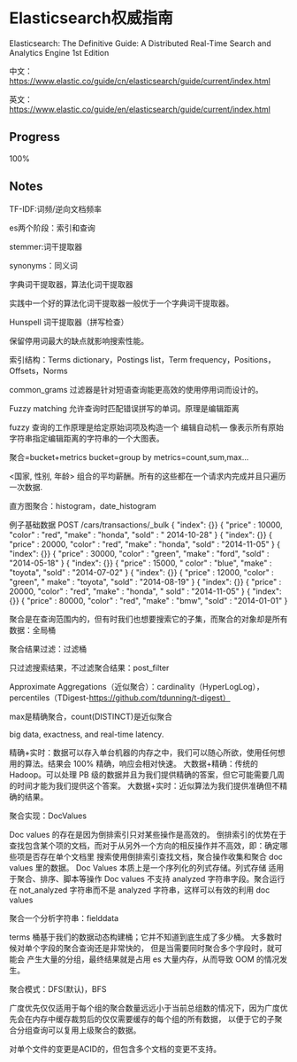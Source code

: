 # Elasticsearch权威指南

Elasticsearch: The Definitive Guide: A Distributed Real-Time Search and Analytics Engine 1st Edition

中文：https://www.elastic.co/guide/cn/elasticsearch/guide/current/index.html

英文：https://www.elastic.co/guide/en/elasticsearch/guide/current/index.html

## Progress

100%

## Notes

TF-IDF:词频/逆向文档频率

es两个阶段：索引和查询

stemmer:词干提取器

synonyms：同义词

字典词干提取器，算法化词干提取器

实践中一个好的算法化词干提取器一般优于一个字典词干提取器。

Hunspell 词干提取器（拼写检查）

保留停用词最大的缺点就影响搜索性能。

索引结构：Terms dictionary，Postings list，Term frequency，Positions，Offsets，Norms

common_grams 过滤器是针对短语查询能更高效的使用停用词而设计的。

Fuzzy matching 允许查询时匹配错误拼写的单词。原理是编辑距离

fuzzy 查询的工作原理是给定原始词项及构造一个 编辑自动机— 像表示所有原始字符串指定编辑距离的字符串的一个大图表。

聚合=bucket+metrics bucket=group by metrics=count,sum,max...

<国家, 性别, 年龄> 组合的平均薪酬。所有的这些都在一个请求内完成并且只遍历一次数据.

直方图聚合：histogram，date_histogram

例子基础数据 POST /cars/transactions/_bulk { "index": {}} { "price" : 10000, "color" : "red", "make" : "honda", "sold" : "
2014-10-28" } { "index": {}} { "price" : 20000, "color" : "red", "make" : "honda", "sold" : "2014-11-05" } { "index":
{}} { "price" : 30000, "color" : "green", "make" : "ford", "sold" : "2014-05-18" } { "index": {}} { "price" : 15000, "
color" : "blue", "make" : "toyota", "sold" : "2014-07-02" } { "index": {}} { "price" : 12000, "color" : "green", "
make" : "toyota", "sold" : "2014-08-19" } { "index": {}} { "price" : 20000, "color" : "red", "make" : "honda", "
sold" : "2014-11-05" } { "index": {}} { "price" : 80000, "color" : "red", "make" : "bmw", "sold" : "2014-01-01" }

聚合是在查询范围内的，但有时我们也想要搜索它的子集，而聚合的对象却是所有数据：全局桶

聚合结果过滤：过滤桶

只过滤搜索结果，不过滤聚合结果：post_filter

Approximate Aggregations（近似聚合）：cardinality（HyperLogLog），percentiles（TDigest-https://github.com/tdunning/t-digest）

max是精确聚合，count(DISTINCT)是近似聚合

big data, exactness, and real-time latency.

精确+实时：数据可以存入单台机器的内存之中，我们可以随心所欲，使用任何想用的算法。结果会 100% 精确，响应会相对快速。 大数据+精确：传统的 Hadoop。可以处理 PB
级的数据并且为我们提供精确的答案，但它可能需要几周的时间才能为我们提供这个答案。 大数据+实时：近似算法为我们提供准确但不精确的结果。

聚合实现：DocValues

Doc values 的存在是因为倒排索引只对某些操作是高效的。 倒排索引的优势在于查找包含某个项的文档，而对于从另外一个方向的相反操作并不高效，即：确定哪些项是否存在单个文档里 搜索使用倒排索引查找文档，聚合操作收集和聚合 doc
values 里的数据。 Doc Values 本质上是一个序列化的列式存储。列式存储 适用于聚合、排序、脚本等操作 Doc values 不支持 analyzed 字符串字段。聚合运行在 not_analyzed 字符串而不是
analyzed 字符串，这样可以有效的利用 doc values

聚合一个分析字符串：fielddata

terms 桶基于我们的数据动态构建桶；它并不知道到底生成了多少桶。 大多数时候对单个字段的聚合查询还是非常快的， 但是当需要同时聚合多个字段时，就可能会 产生大量的分组，最终结果就是占用 es 大量内存，从而导致 OOM 的情况发生。

聚合模式：DFS(默认)，BFS

广度优先仅仅适用于每个组的聚合数量远远小于当前总组数的情况下，因为广度优先会在内存中缓存裁剪后的仅仅需要缓存的每个组的所有数据， 以便于它的子聚合分组查询可以复用上级聚合的数据。

对单个文件的变更是ACID的，但包含多个文档的变更不支持。


